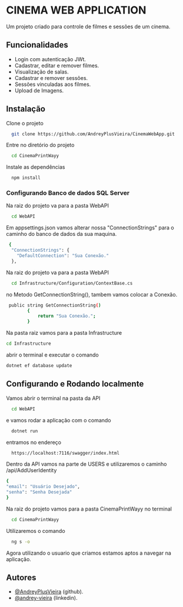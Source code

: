 # CINEMA WEB APPLICATION

Um projeto criado para controle de filmes e sessões de um cinema.

## Funcionalidades

- Login com autenticação JWt.
- Cadastrar, editar e remover filmes.
- Visualização de salas.
- Cadastrar e remover sessões.
- Sessões vinculadas aos filmes.
- Upload de Imagens.

## Instalação

Clone o projeto

```bash
  git clone https://github.com/AndreyPlusVieira/CinemaWebApp.git
```

Entre no diretório do projeto

```bash
  cd CinemaPrintWayy
```

Instale as dependências

```bash
  npm install
```

### Configurando Banco de dados SQL Server

Na raiz do projeto va para a pasta WebAPI

```bash
  cd WebAPI
```

Em appsettings.json vamos alterar nossa "ConnectionStrings" para o caminho do banco de dados da sua maquina.

```bash
 {
  "ConnectionStrings": {
    "DefaultConnection": "Sua Conexão."
  },
```

Na raiz do projeto va para a pasta WebAPI

```bash
  cd Infrastructure/Configuration/ContextBase.cs
```

no Metodo GetConnectionString(), tambem vamos colocar a Conexão.

```bash
 public string GetConnectionString()
        {
            return "Sua Conexão.";
        }
```

Na pasta raiz vamos para a pasta Infrastructure

```bash
cd Infrastructure
```

abrir o terminal e executar o comando

```bash
dotnet ef database update
```

## Configurando e Rodando localmente

Vamos abrir o terminal na pasta da API

```bash
  cd WebAPI
```

e vamos rodar a aplicação com o comando

```bash
  dotnet run
```

entramos no endereço

```bash
  https://localhost:7116/swagger/index.html
```

Dentro da API vamos na parte de USERS e utilizaremos o caminho /api/AddUserIdentity

```bash
{
"email": "Usuário Desejado",
"senha": "Senha Desejada"
}
```

Na raiz do projeto vamos para a pasta CinemaPrintWayy no terminal

```bash
  cd CinemaPrintWayy
```

Utilizaremos o comando

```bash
  ng s -o
```

Agora utilizando o usuario que criamos estamos aptos a navegar na aplicação.

## Autores

- [@AndreyPlusVieira](https://github.com/AndreyPlusVieira) (github).
- [@andrey-vieira](https://www.linkedin.com/in/andrey-vieira/) (linkedin).
